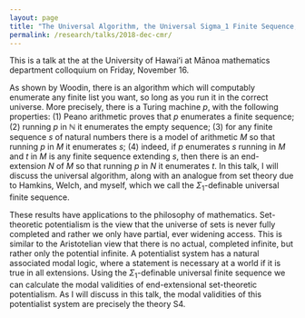 ```yaml
---
layout: page
title: "The Universal Algorithm, the Universal Sigma_1 Finite Sequence, and Set-theoretic Potentialism"
permalink: /research/talks/2018-dec-cmr/
---
```


This is a talk at the at the University of Hawaiʻi at Mānoa mathematics department colloquium on Friday, November 16.

As shown by Woodin, there is an algorithm which will computably enumerate any finite list you want, so long as you run it in the correct universe. More precisely, there is a Turing machine $p$, with the following properties: (1) Peano arithmetic proves that $p$ enumerates a finite sequence; (2) running $p$ in $\mathbb N$ it enumerates the empty sequence; (3) for any finite sequence $s$ of natural numbers there is a model of arithmetic $M$ so that running $p$ in $M$ it enumerates $s$; (4) indeed, if $p$ enumerates $s$ running in $M$ and $t$ in $M$ is any finite sequence extending $s$, then there is an end-extension $N$ of $M$ so that running $p$ in $N$ it enumerates $t$. In this talk, I will discuss the universal algorithm, along with an analogue from set theory due to Hamkins, Welch, and myself, which we call the $\Sigma_1$-definable universal finite sequence.

These results have applications to the philosophy of mathematics. Set-theoretic potentialism is the view that the universe of sets is never fully completed and rather we only have partial, ever widening access. This is similar to the Aristotelian view that there is no actual, completed infinite, but rather only the potential infinite. A potentialist system has a natural associated modal logic, where a statement is necessary at a world if it is true in all extensions. Using the $\Sigma_1$-definable universal finite sequence we can calculate the modal validities of end-extensional set-theoretic potentialism. As I will discuss in this talk, the modal validities of this potentialist system are precisely the theory S4.
